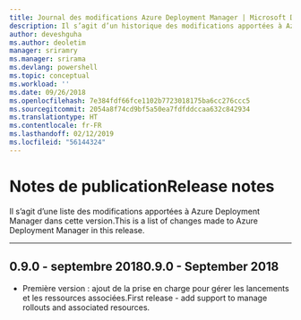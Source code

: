 ```yaml
---
title: Journal des modifications Azure Deployment Manager | Microsoft Docs
description: Il s’agit d’un historique des modifications apportées à Azure Deployment Manager dans la dernière version.
author: deveshguha
ms.author: deoletim
manager: sriramry
ms.manager: srirama
ms.devlang: powershell
ms.topic: conceptual
ms.workload: ''
ms.date: 09/26/2018
ms.openlocfilehash: 7e384fdf66fce1102b7723018175ba6cc276ccc5
ms.sourcegitcommit: 2054a8f74cd9bf5a50ea7fdfddccaa632c842934
ms.translationtype: HT
ms.contentlocale: fr-FR
ms.lasthandoff: 02/12/2019
ms.locfileid: "56144324"
---
```

# <a name="release-notes"></a><span data-ttu-id="faa63-103">Notes de publication</span><span class="sxs-lookup"><span data-stu-id="faa63-103">Release notes</span></span>

<span data-ttu-id="faa63-104">Il s’agit d’une liste des modifications apportées à Azure Deployment Manager dans cette version.</span><span class="sxs-lookup"><span data-stu-id="faa63-104">This is a list of changes made to Azure Deployment Manager in this release.</span></span>

---
## <a name="090---september-2018"></a><span data-ttu-id="faa63-105">0.9.0 - septembre 2018</span><span class="sxs-lookup"><span data-stu-id="faa63-105">0.9.0 - September 2018</span></span>
* <span data-ttu-id="faa63-106">Première version : ajout de la prise en charge pour gérer les lancements et les ressources associées.</span><span class="sxs-lookup"><span data-stu-id="faa63-106">First release - add support to manage rollouts and associated resources.</span></span>